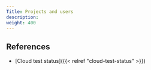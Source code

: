 ```yaml
---
Title: Projects and users 
description: 
weight: 400
---
```


## References

- [Cloud test status]({{< relref "cloud-test-status" >}})

